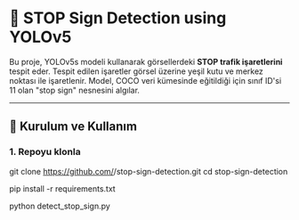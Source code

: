 # 🚦 STOP Sign Detection using YOLOv5

Bu proje, YOLOv5s modeli kullanarak görsellerdeki **STOP trafik işaretlerini** tespit eder. Tespit edilen işaretler görsel üzerine yeşil kutu ve merkez noktası ile işaretlenir. Model, COCO veri kümesinde eğitildiği için sınıf ID'si 11 olan "stop sign" nesnesini algılar.

---
## 🚀 Kurulum ve Kullanım

### 1. Repoyu klonla

git clone https://github.com/<erenayd58>/stop-sign-detection.git
cd stop-sign-detection


pip install -r requirements.txt

python detect_stop_sign.py